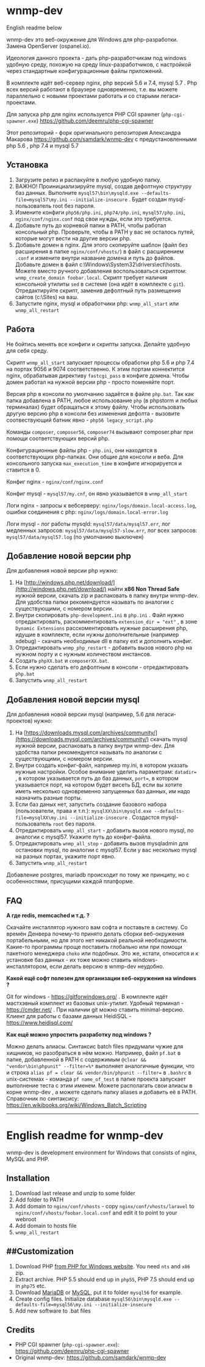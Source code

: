 # wnmp-dev

English readme below

wnmp-dev это веб-окружение для Windows для php-разработки. Замена OpenServer (ospanel.io). 

Идеология данного проекта - дать php-разработчикам под windows удобную среду, похожую на среду linux-разработчиков, с настройкой через стандартные конфигурационные файлы приложений. 

В комплекте идёт веб-сервер nginx, php версий 5.6 и 7.4, mysql 5.7 . Php всех версий работают в браузере одновременно, т.е. вы можете параллельно с новыми проектами работать и со старыми легаси-проектами.

Для запуска php для nginx используется PHP CGI spawner (`php-cgi-spawner.exe`) https://github.com/deemru/php-cgi-spawner   

Этот репозиторий - форк оригинального репозитория Александра Макарова https://github.com/samdark/wnmp-dev с предустановленными php 5.6 , php 7.4 и mysql 5.7 

## Установка

1. Загрузите релиз и распакуйте в любую удобную папку.
2. ВАЖНО! Проинициализируйте mysql, создав дефолтную структуру баз данных. Выполните `mysql57\bin\mysqld.exe --defaults-file=mysql57\my.ini --initialize-insecure` . Будет создан mysql-пользователь root без пароля.
3. Измените конфиги `php56/php.ini`, `php74/php.ini`, `mysql57/php.ini`, `nginx/conf/nginx.conf` под свои нужды, если это требуется.
4. Добавьте путь до корневой папки в PATH, чтобы работал консольный php. Проверьте, чтобы в PATH у вас не осталось путей, которые могут вести на другие версии php.
5. Добавьте домен в nginx. Для этого скопируйте шаблон (файл без расширения в папке `nginx/conf/vhosts/`) в файл с расширением `.conf` и измените внутри название домена и путь до файлов. Добавьте домен в файл c:\Windows\System32\drivers\ect\hosts.
Можете вместо ручного добавления воспользоваться скриптом: `wnmp_create_domain foobar.local`. Скрипт требует наличия консольной утилиты `sed` в системе (она идёт в комплекте с `git`). Отредактируйте скрипт, заменив дефолтный путь размещения сайтов (c:\Sites) на ваш. 
6. Запустите nginx, mysql и обработчики php: `wnmp_all_start` или `wnmp_all_restart`
     
## Работа

Не бойтись менять все конфиги и скрипты запуска. Делайте удобную для себя среду.

Скрипт `wnmp_all_start` запускает процессы обработки php 5.6 и php 7.4 на портах 9056 и 9074 соответственно. К этим портам коннектится nginx, обрабатывая директиву `fastcgi_pass` в конфиге домена. 
Чтобы домен работал на нужной версии php - просто поменяйте порт.  

Версия php в консоли по умолчанию задаётся в файле `php.bat`. Так как папка добавлена в PATH, любое использование `php` (в phpstorm и любых терминалах) будет обращаться к этому файлу. 
Чтобы использовать другую версию php в консоли без изменения дефолта - вызовите соотвествующий батник явно - `php56 legacy_script.php`

Команды `composer`, `composer56`, `composer74` вызывают composer.phar при помощи соответствующих версий php. 

Конфигурационные файлы php - `php.ini`, они находятся в соответствующих php-папках. Они общие для консоли и веба. Для консольного запуска `max_execution_time` в конфиге игнорируется и ставится в 0.      

Конфиг nginx - `nginx/conf/nginx.conf`

Конфиг mysql - `mysql57/my.cnf`, он явно указывается в `wnmp_all_start`

Логи nginx - запросы к вебсерверу: `nginx/logs/domain.local-access.log`, ошибки соединения с php: `nginx/logs/domain.local-error.log` 

Логи mysql - лог работы mysqld: `mysql57/data/mysql57.err`, лог медленных запросов: `mysql57/data/mysql57-slow.err`, лог всех запросов: `mysql57/data/mysql57.log` (по умолчанию выключен)

## Добавление новой версии php

Для добавления новой версии php нужно:

1. На [http://windows.php.net/download/](http://windows.php.net/download/) найти **x86 Non Thread Safe** нужной версии, скачать zip и распаковать в папку внутри wnmp-dev. Для удобства папки рекомендуется называть по аналогии с существующими, с номером версии.
2. Внутри скопировать `php-development.ini` в `php.ini` . Файл нужно отредактировать, раскомментировать `extension_dir = "ext"` , в зоне `Dynamic Extensions` расскоментировать 
нужные расширения php, идущие в комплекте, если нужны дополнительные (например xdebug) - скачать необходимые dll в папку ext и дополнить конфиг.
3. Отредактировать `wnmp_php_restart` - добавить вызов нового php на нужном порту и с нужным количеством инстансов.
4. Создать `phpXX.bat` и `composerXX.bat`.
5. Если нужно сделать его дефолтным в консоли - отредактировать `php.bat`
6. Запустить `wnmp_all_restart`  

## Добавления новой версии mysql

Для добавления новой версии mysql (например, 5.6 для легаси-проектов) нужно:

1. На [https://downloads.mysql.com/archives/community/](https://downloads.mysql.com/archives/community/) скачать mysql нужной версии, распаковать в папку внутри wnmp-dev. Для удобства папки рекомендуется называть по аналогии с существующими, с номером версии.  
2. Внутри создать конфиг-файл, например my.ini, в котором указать нужные настройки. Особое внимание уделить параметрам: `datadir=` , в котором указывается путь до баз данных, `port=`, в котором указывается порт, на котором будет висеть БД, если вы хотите иметь несколько одновременно запущенных баз данных, им надо назначить разные порты.   
3. Если баз даных нет, запустить создание базового набора (пользователи, права и т.п.): `mysqlXX\bin\mysqld.exe --defaults-file=mysqlXX\my.ini --initialize-insecure` . Создастся mysql-пользователь `root` без пароля.
4. Отредактировать `wnmp_all_start` - добавить вызов нового mysql, по аналогии с mysql57. Укажите путь до конфиг-файла.
5. Отредактировать `wnmp_all_stop` - добавить вызов mysqladmin для остановки mysql, по аналогии с mysql57. Если у вас несколько mysql на разных портах, укажите порт явно. 
6. Запустить `wnmp_all_restart`

Добавление postgres, mariadb происходит по тому же принципу, но с особенностями, присущими каждой платформе. 

## FAQ

**А где redis, memcached и т.д. ?**

Скачайте инсталлятор нужного вам софта и поставьте в систему. Со времён Денвера почему-то принято делать сборки веб-окружения портабельными, но для этого нет никакой реальной необходимости. Какие-то программы проще поставить глобально или при помощи пакетного менеджера `choko` или подобных. Это же, кстати, относится и к установке баз данных - их тоже можно ставить windows-инсталлятором, если делать версию в wnmp-dev неудобно.    

**Какой ещё софт полезен для организации веб-окружения на windows ?**

Git for windows - https://gitforwindows.org/ . В комплекте идёт мастхэвный комплект из базовых unix-утилит.
Удобный терминал - https://cmder.net/ . При наличии git можно ставить minimal-версию.
Клиент для работы с базами данных HeidiSQL - https://www.heidisql.com/   

**Как ещё можно упростить разработку под windows ?**

Можно делать алиасы. Синтаксис batch files придумали чужие для хищников, но разобраться в нём можно. Например, файл `pf.bat` в папке, добавленной в PATH с содержимым `@clear && "vendor\bin\phpunit" --filter=%*` выполняет аналогичные функции, что и строка `alias pf = clear && vendor/bin/phpunit --filter=` в `.bashrc` в unix-системах - команда `pf name_of_test` в папке проекта запускает выполнение теста с этим именем.
Можете располагать свои алиасы в корне wnmp-dev , а можете сделать папку aliases и добавить её в PATH. Справочник по синтаксису: https://en.wikibooks.org/wiki/Windows_Batch_Scripting 

-------------------------------------------

# English readme for wnmp-dev

wnmp-dev is development environment for Windows that consists of nginx, MySQL and PHP.

## Installation

1. Download last release and unzip to some folder
2. Add folder to PATH
3. Add domain to `nginx/conf/vhosts` - copy `nginx/conf/vhosts/laravel` to `nginx/conf/vhosts/foobar.local.conf` and edit it to point to your webroot
4. Add domain to hosts file
4. `wnmp_all_restart`  

##Customization
-------------
1. Download PHP [from PHP for Windows website](http://windows.php.net/download/). You need `nts` and `x86` zip.
2. Extract archive. PHP 5.5 should end up in `php55`, PHP 7.5 should end up in `php75` etc.
3. Download [MariaDB](https://downloads.mariadb.org/) or [MySQL](https://downloads.mysql.com/archives/community/),
   put it to folder `mysql56` for example. 
4. Create config files. Initialize database `mysql56\bin\mysqld.exe --defaults-file=mysql56\my.ini --initialize-insecure`
5. Add new software to .bat files 

## Credits

- PHP CGI spawner (`php-cgi-spawner.exe`): https://github.com/deemru/php-cgi-spawner
- Original wnmp-dev: https://github.com/samdark/wnmp-dev
